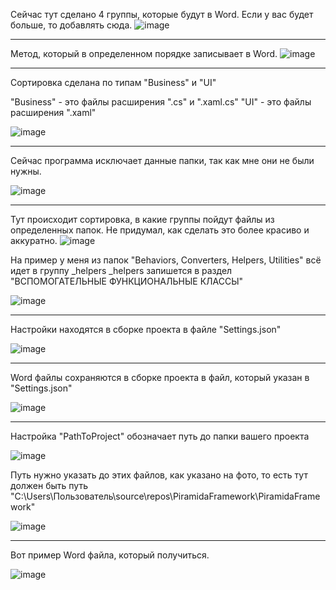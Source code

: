 
Сейчас тут сделано 4 группы, которые будут в Word. Если у вас будет больше, то добавлять сюда.
![image](https://github.com/user-attachments/assets/fdbc40fe-cc5d-4e71-9f91-462575f8d89f)

-------------------------------------------------------------------------------------------------

Метод, который в определенном порядке записывает в Word. 
![image](https://github.com/user-attachments/assets/04bdab74-579d-4f2f-961a-ddebba2fc626)

-------------------------------------------------------------------------------------------------

Сортировка сделана по типам "Business" и "UI"

"Business" - это файлы расширения ".cs" и ".xaml.cs"
"UI" - это файлы расширения ".xaml"

![image](https://github.com/user-attachments/assets/72f35146-289e-4184-9050-80a0fe191a2b)

-------------------------------------------------------------------------------------------------

Сейчас программа исключает данные папки, так как мне они не были нужны.

![image](https://github.com/user-attachments/assets/658e770a-af71-4eb9-988c-f2c4879389d8)

-------------------------------------------------------------------------------------------------
Тут происходит сортировка, в какие группы пойдут файлы из определенных папок.
Не придумал, как сделать это более красиво и аккуратно.
![image](https://github.com/user-attachments/assets/22d7a6ee-f2b9-406f-9769-55cf5953221e)

На пример у меня из папок "Behaviors, Converters, Helpers, Utilities" всё идет в группу _helpers
_helpers запишется в раздел "ВСПОМОГАТЕЛЬНЫЕ ФУНКЦИОНАЛЬНЫЕ КЛАССЫ"

![image](https://github.com/user-attachments/assets/67fe8bbe-090d-4c14-831c-a67edadb7e1c)

-------------------------------------------------------------------------------------------------

Настройки находятся в сборке проекта в файле "Settings.json"

![image](https://github.com/user-attachments/assets/6de0c40f-ef87-40c7-9963-573f478e6116)

-------------------------------------------------------------------------------------------------

Word файлы сохраняются в сборке проекта в файл, который указан в "Settings.json"

![image](https://github.com/user-attachments/assets/c897de3d-025b-4298-826c-74e4f86ba938)

-------------------------------------------------------------------------------------------------

Настройка "PathToProject" обозначает путь до папки вашего проекта

![image](https://github.com/user-attachments/assets/d7a8e0ee-804f-4949-a21a-0b5c5801a861)

Путь нужно указать до этих файлов, как указано на фото, то есть тут должен быть путь "C:\Users\Пользователь\source\repos\PiramidaFramework\PiramidaFramework"

![image](https://github.com/user-attachments/assets/bbe682ca-2d4f-473c-98a7-1ed9efcb1299)

-------------------------------------------------------------------------------------------------

Вот пример Word файла, который получиться.

![image](https://github.com/user-attachments/assets/77df480f-4756-4631-90d3-db034289bf88)

